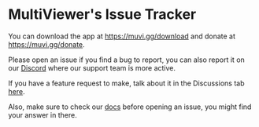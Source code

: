 # MultiViewer's Issue Tracker

You can download the app at https://muvi.gg/download and donate at https://muvi.gg/donate.

Please open an issue if you find a bug to report, you can also report it on our [Discord](https://muvi.gg/discord) where our support team is more active.

If you have a feature request to make, talk about it in the Discussions tab [here](https://github.com/f1multiviewer/issue-tracker/discussions/new?category=ideas).

Also, make sure to check our [docs](https://muvi.gg/docs) before opening an issue, you might find your answer in there.

